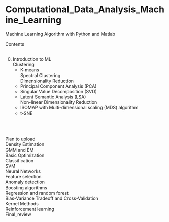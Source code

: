 # Computational_Data_Analysis_Machine_Learning
Machine Learning Algorithm with Python and Matlab

Contents <br> <br>

0. Introduction to ML <br> 
Clustering <br> 
    - K-means <br> 
Spectral Clustering <br> 
Dimensionality Reduction <br> 
    - Principal Component Analysis (PCA) <br> 
    - Singular Value Decomposition (SVD) <br> 
    - Latent Semantic Analysis (LSA) <br> 
Non-linear Dimensionality Reduction <br> 
    - ISOMAP with Multi-dimensional scaling (MDS) algorithm <br> 
    - t-SNE <br> 


<br> <br> <br> 
Plan to upload <br> 
Density Estimation <br>
GMM and EM <br>
Basic Optimization <br>
Classification <br>
SVM <br>
Neural Networks <br>
Feature selection <br>
Anomaly detection <br>
Boosting algorithms <br>
Regression and random forest <br>
Bias-Variance Tradeoff and Cross-Validation <br>
Kernel Methods <br>
Reinforcement learning <br>
Final_review <br>
